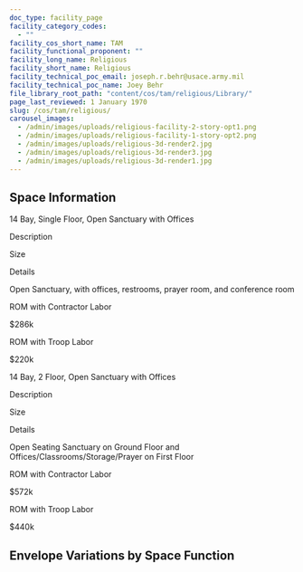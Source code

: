 ```yaml
---
doc_type: facility_page
facility_category_codes:
  - ""
facility_cos_short_name: TAM
facility_functional_proponent: ""
facility_long_name: Religious
facility_short_name: Religious
facility_technical_poc_email: joseph.r.behr@usace.army.mil
facility_technical_poc_name: Joey Behr
file_library_root_path: "content/cos/tam/religious/Library/"
page_last_reviewed: 1 January 1970
slug: /cos/tam/religious/
carousel_images:
  - /admin/images/uploads/religious-facility-2-story-opt1.png
  - /admin/images/uploads/religious-facility-1-story-opt2.png
  - /admin/images/uploads/religious-3d-render2.jpg
  - /admin/images/uploads/religious-3d-render3.jpg
  - /admin/images/uploads/religious-3d-render1.jpg
---
```


## Space Information

14 Bay, Single Floor, Open Sanctuary with Offices

Description

Size

Details

Open Sanctuary, with offices, restrooms, prayer room, and conference room

ROM with Contractor Labor

\$286k

ROM with Troop Labor

\$220k

14 Bay, 2 Floor, Open Sanctuary with Offices

Description

Size

Details

Open Seating Sanctuary on Ground Floor and Offices/Classrooms/Storage/Prayer on First Floor

ROM with Contractor Labor

\$572k

ROM with Troop Labor

\$440k

## Envelope Variations by Space Function
